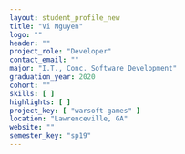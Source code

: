 ```yaml
---
layout: student_profile_new
title: "Vi Nguyen"
logo: ""
header: ""
project_role: "Developer"
contact_email: ""
major: "I.T., Conc. Software Development"
graduation_year: 2020
cohort: ""
skills: [ ]
highlights: [ ]
project_key: [ "warsoft-games" ]
location: "Lawrenceville, GA"
website: ""
semester_key: "sp19"
---
```

